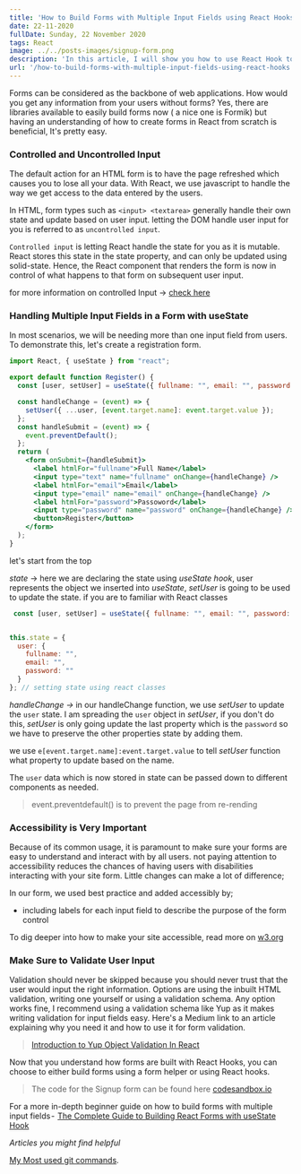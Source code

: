 ```yaml
---
title: 'How to Build Forms with Multiple Input Fields using React Hooks'
date: 22-11-2020
fullDate: Sunday, 22 November 2020
tags: React
image: ../../posts-images/signup-form.png
description: 'In this article, I will show you how to use React Hook to build forms with multiple input fields.'
url: '/how-to-build-forms-with-multiple-input-fields-using-react-hooks'
---
```


Forms can be considered as the backbone of web applications. How would you get any information from your users without forms? Yes, there are libraries available to easily build forms now ( a nice one is Formik) but having an understanding of how to create forms in React from scratch is beneficial, It's pretty easy.

### Controlled and Uncontrolled Input

The default action for an HTML form is to have the page refreshed which causes you to lose all your data. With React, we use javascript to handle the way we get access to the data entered by the users.

In HTML, form types such as `<input> <textarea>` generally handle their own state and update based on user input. letting the DOM handle user input for you is referred to as `uncontrolled input`.

`Controlled input` is letting React handle the state for you as it is mutable. React stores this state in the state property, and can only be updated using solid-state. Hence, the React component that renders the form is now in control of what happens to that form on subsequent user input.

for more information on controlled Input → [check here](https://reactjs.org/docs/forms.html)

### Handling Multiple Input Fields in a Form with useState

In most scenarios, we will be needing more than one input field from users. To demonstrate this, let's create a registration form.

```jsx
import React, { useState } from "react";

export default function Register() {
  const [user, setUser] = useState({ fullname: "", email: "", password: "" });

  const handleChange = (event) => {
    setUser({ ...user, [event.target.name]: event.target.value });
  };
  const handleSubmit = (event) => {
    event.preventDefault();
  };
  return (
    <form onSubmit={handleSubmit}>
      <label htmlFor="fullname">Full Name</label>
      <input type="text" name="fullname" onChange={handleChange} />
      <label htmlFor="email">Email</label>
      <input type="email" name="email" onChange={handleChange} />
      <label htmlFor="password">Passoword</label>
      <input type="password" name="password" onChange={handleChange} />
      <button>Register</button>
    </form>
  );
}
```

let's start from the top

*state* → here we are declaring the state using *useState hook*, user represents the object we inserted into *useState*, *setUser* is going to be used to update the state. if you are to familiar with  React classes

```jsx
 const [user, setUser] = useState({ fullname: "", email: "", password: "" });
```

```jsx

this.state = {
  user: {
    fullname: "",
    email: "",
    password: ""
  }
}; // setting state using react classes
```

*handleChange →* in our handleChange function, we use *setUser* to update the `user` state. I am spreading the `user` object in *setUser*, if you don't do this, *setUser* is only going update the last property which is the `password` so we have to preserve the other properties state by adding them.

we use `e[event.target.name]:event.target.value` to tell *setUser* function what property to update based on the name.

The `user` data which is now stored in state can be passed down to different components as needed.

> event.preventdefault() is to prevent the page from re-rending

### Accessibility is Very Important

Because of its common usage, it is paramount to make sure your forms are easy to understand and interact with by all users. not paying attention to accessibility reduces the  chances of having users with disabilities interacting with your site form. Little changes can make a lot of difference;

In our form, we used best practice and added accessibly by;

- including labels for each input field to describe the purpose of the form control

To dig deeper into how to make your site accessible, read more on [w3.org](https://www.w3.org/WAI/tutorials/forms/)

### Make Sure to Validate User Input

Validation should never be skipped because you should never trust that the user would input the right information. Options are using the inbuilt HTML validation, writing one yourself or using a validation schema. Any option works fine, I recommend using a validation schema like Yup as it makes writing validation for input fields easy. Here's a Medium link to an article explaining why you need it and how to use it for form validation.
> [Introduction to Yup Object Validation In React](https://medium.com/@rossbulat/introduction-to-yup-object-validation-in-react-9863af93dc0e)

Now that you understand how forms are built with React Hooks, you can choose to either build forms using a form helper or using React hooks.

> The code for the Signup form can be found here [codesandbox.io](https://codesandbox.io/s/how-to-build-forms-with-multiple-input-fields-using-react-hooks-2c7dt?file=/src/styles.css)


For a more in-depth beginner guide on how to build forms with multiple input fields -  [The Complete Guide to Building React Forms with useState Hook](https://www.agirl.codes/complete-guide-build-react-forms-with-usestate-hook)


*Articles you might find helpful*

[My Most used git commands](https://www.agirl.codes/my-most-used-git-commands).